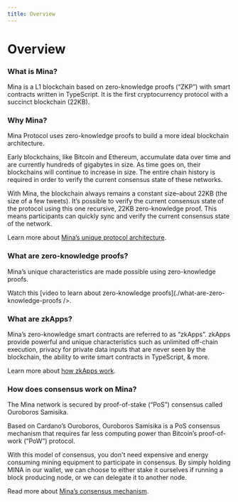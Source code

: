```yaml
---
title: Overview
---
```


# Overview

### What is Mina? 

Mina is a L1 blockchain based on zero-knowledge proofs (“ZKP”) with smart contracts written in TypeScript. It is the first cryptocurrency protocol with a succinct blockchain (22KB).

### Why Mina?

Mina Protocol uses zero-knowledge proofs to build a more ideal blockchain architecture.

Early blockchains, like Bitcoin and Ethereum, accumulate data over time and are currently hundreds of gigabytes in size. As time goes on, their blockchains will continue to increase in size. The entire chain history is required in order to verify the current consensus state of these networks.

With Mina, the blockchain always remains a constant size–about 22KB (the size of a few tweets). It’s possible to verify the current consensus state of the protocol using this one recursive, 22KB zero-knowledge proof. This means participants can quickly sync and verify the current consensus state of the network.

Learn more about [Mina’s unique protocol architecture](./protocol-architecture.md).

### What are zero-knowledge proofs?

Mina’s unique characteristics are made possible using  zero-knowledge proofs.

Watch this [video to learn about zero-knowledge proofs](./what-are-zero-knowledge-proofs />.

### What are zkApps? 

Mina’s zero-knowledge smart contracts are referred to as “zkApps”. zkApps provide powerful and unique characteristics such as unlimited off-chain execution, privacy for private data inputs that are never seen by the blockchain, the ability to write smart contracts in TypeScript, & more.

Learn more about [how zkApps work](/zkapps/overview).

### How does consensus work on Mina?

The Mina network is secured by proof-of-stake (“PoS”) consensus called Ouroboros Samisika.

Based on Cardano’s Ouroboros, Ouroboros Samisika is a PoS consensus mechanism that requires far less computing power than Bitcoin’s proof-of-work (“PoW”) protocol.

With this model of consensus, you don't need expensive and energy consuming mining equipment to participate in consensus. By simply holding MINA in our wallet, we can choose to either stake it ourselves if running a block producing node, or we can delegate it to another node.

Read more about [Mina’s consensus mechanism](./consensus).
